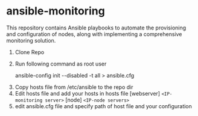 # ansible-monitoring

This repository contains Ansible playbooks to automate the provisioning and configuration of nodes, along with implementing a comprehensive monitoring solution.

1. Clone Repo

2) Run following command as root user

   ansible-config init --disabled -t all > ansible.cfg

3. Copy hosts file from /etc/ansible to the repo dir
4. Edit hosts file and add your hosts in hosts file
   [webserver]
   `<IP-monitoring server>`
   [node]
   `<IP-node servers>`
5. edit ansible.cfg file and specify path of host file and your configuration
